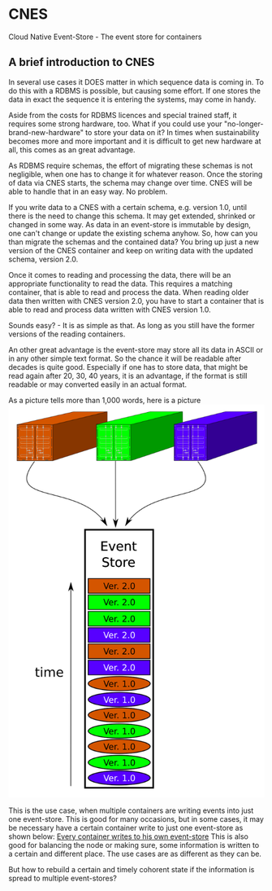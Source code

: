 # CNES
Cloud Native Event-Store - The event store for containers

## A brief introduction to CNES

In several use cases it DOES matter in which sequence data is coming in. 
To do this with a RDBMS is possible, but causing some effort.
If one stores the data in exact the sequence it is entering the systems, may
come in handy.

Aside from the costs for RDBMS licences and special trained staff, it requires some
strong hardware, too.
What if you could use your "no-longer-brand-new-hardware" to store your data on it?
In times when sustainability becomes more and more important and it is difficult to
get new hardware at all, this comes as an great advantage.

As RDBMS require schemas, the effort of migrating these schemas is not negligible, when
one has to change it for whatever reason.
Once the storing of data via CNES starts, the schema may change over time.
CNES will be able to handle that in an easy way. No problem.

If you write data to a CNES with a certain schema, e.g. version 1.0, until there is the
need to change this schema. It may get extended, shrinked or changed in some way.
As data in an event-store is immutable by design, one can't change or update the 
existing schema anyhow. 
So, how can you than migrate the schemas and the contained data?
You bring up just a new version of the CNES container and keep on writing data with 
the updated schema, version 2.0.

Once it comes to reading and processing the data, there will be an appropriate functionality
to read the data. This requires a matching container, that is able to read and process
the data.
When reading older data then written with CNES version 2.0, you have to start a container
that is able to read and process data written with CNES version 1.0.

Sounds easy? - It is as simple as that. As long as you still have the former versions of the
reading containers.

An other great advantage is the event-store may store all its data in ASCII or in any other
simple text format. So the chance it will be readable after decades is quite good.
Especially if one has to store data, that might be read again after 20, 30, 40 years, it is 
an advantage, if the format is still readable or may converted easily in an actual format.

As a picture tells more than 1,000 words, here is a picture ![Write to an Event Store](https://github.com/Javatar81/cnes/blob/2ef262104530b6f49d660ef810e48e09dc5b87e6/EventStore_write.png)

This is the use case, when multiple containers are writing events into just one event-store. This is
good for many occasions, but in some cases, it may be necessary have a certain container write to just one
event-store as shown below:
[Every container writes to his own event-store](https://github.com/Javatar81/cnes/blob/796679ddb564ecd4ecd8328f47a86129b3b87fed/graphs/EventStore_write_many.png)
This is also good for balancing the node or making sure, some information is written to a certain and different
place. The use cases are as different as they can be.

But how to rebuild a certain and timely cohorent state if the information is spread to multiple
event-stores?
